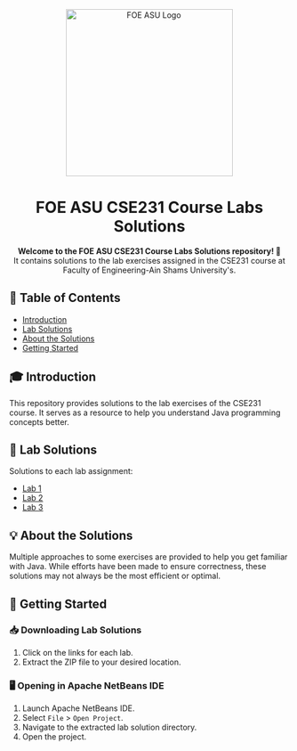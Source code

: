 <div align="center">
  <img src="https://i.imgur.com/RKTSGKg.png" alt="FOE ASU Logo" width="300"/>
</div>

<h1 align="center">FOE ASU CSE231 Course Labs Solutions</h1>

<p align="center">
  <strong>Welcome to the FOE ASU CSE231 Course Labs Solutions repository! 🚀</strong>
  <br>
It contains solutions to the lab exercises assigned in the CSE231 course at Faculty of Engineering-Ain Shams University's.
</p>

## 📑 Table of Contents

- [Introduction](#introduction)
- [Lab Solutions](#lab-solutions)
- [About the Solutions](#about-the-solutions)
- [Getting Started](#getting-started)


## 🎓 Introduction

This repository provides solutions to the lab exercises of the CSE231 course. It serves as a resource to help you understand Java programming concepts better.

## 🧩 Lab Solutions

Solutions to each lab assignment:

- [Lab 1](https://ssgithub.com/A-Ashraf255/CSE231/tree/master/Labs%20Solutions/Lab1)
- [Lab 2](https://ssgithub.com/A-Ashraf255/CSE231/tree/master/Labs%20Solutions/Lab2)
- [Lab 3](https://ssgithub.com/A-Ashraf255/CSE231/tree/master/Labs%20Solutions/Lab3)

## 💡 About the Solutions

Multiple approaches to some exercises are provided to help you get familiar with Java. While efforts have been made to ensure correctness, these solutions may not always be the most efficient or optimal.

## 🚀 Getting Started


### 📥 Downloading Lab Solutions

1. Click on the links for each lab.
2. Extract the ZIP file to your desired location.

### 🖥️ Opening in Apache NetBeans IDE

1. Launch Apache NetBeans IDE.
2. Select `File` > `Open Project`.
3. Navigate to the extracted lab solution directory.
4. Open the project.
